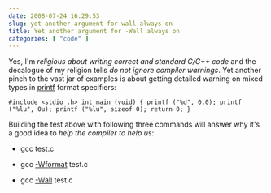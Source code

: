 ```yaml
---
date: 2008-07-24 16:29:53
slug: yet-another-argument-for-wall-always-on
title: Yet another argument for -Wall always on
categories: [ "code" ]
---
```


Yes, I'm _religious about writing correct and standard C/C++ code_ and the decalogue of my religion tells _do not ignore compiler warnings_. Yet another pinch to the vast jar of examples is about getting detailed warning on mixed types in [printf](http://en.wikipedia.org/wiki/Printf) format specifiers:



`#include <stdio .h>
int main (void)
{
  printf ("%d", 0.0);
  printf ("%lu", 0u);
  printf ("%lu", sizeof 0);
  return 0;
}`



Building the test above with following three commands will answer why it's a good idea to _help the compiler to help us_:




  * gcc test.c


  * gcc [-Wformat](http://gcc.gnu.org/onlinedocs/gcc-4.1.2/gcc/Warning-Options.html#index-Wformat-207) test.c


  * gcc [-Wall](http://gcc.gnu.org/onlinedocs/gcc-4.1.2/gcc/Warning-Options.html#index-Wall-248) test.c




